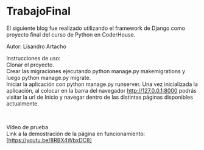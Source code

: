 # TrabajoFinal

El siguiente blog fue realizado utilizando el framework de Django como proyecto final del curso de Python en CoderHouse.

Autor: Lisandro Artacho

Instrucciones de uso:
<br/>
Clonar el proyecto.
<br/>
Crear las migraciones ejecutando python manage.py makemigrations y luego python manage.py migrate.
<br/>
Iniciar la aplicación con python manage.py runserver.
Una vez inicializada la aplicación, al colocar en la barra del navegador http://127.0.0.1:8000 podrás visitar la url de Inicio y navegar dentro de las distintas páginas disponibles actualmente.

<br/>

Vídeo de prueba
<br/>
Link a la demostración de la página en funcionamiento:
[https://youtu.be/8RBX4WbxDC8]
